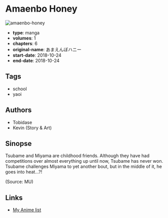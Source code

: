 # Amaenbo Honey

![amaenbo-honey](https://cdn.myanimelist.net/images/manga/2/229121.jpg)

-   **type**: manga
-   **volumes**: 1
-   **chapters**: 6
-   **original-name**: あまえんぼハニー
-   **start-date**: 2018-10-24
-   **end-date**: 2018-10-24

## Tags

-   school
-   yaoi

## Authors

-   Tobidase
-   Kevin (Story & Art)

## Sinopse

Tsubame and Miyama are childhood friends. Although they have had competitions over almost everything up until now, Tsubame has never won. Tsubame challenges Miyama to yet another bout, but in the middle of it, he goes into heat...?!

(Source: MU)

## Links

-   [My Anime list](https://myanimelist.net/manga/118716/Amaenbo_Honey)
